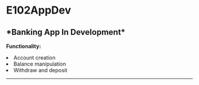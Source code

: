 # E102AppDev
<h2>*Banking App In Development*</h2>

<b>Functionality:</b>
<li>Account creation</li>
<li>Balance manipulation</li>
<li>Withdraw and deposit</li>
<hr>
